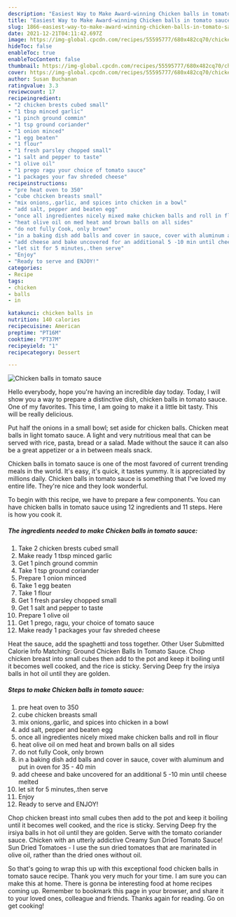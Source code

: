 ```yaml
---
description: "Easiest Way to Make Award-winning Chicken balls in tomato sauce"
title: "Easiest Way to Make Award-winning Chicken balls in tomato sauce"
slug: 1866-easiest-way-to-make-award-winning-chicken-balls-in-tomato-sauce
date: 2021-12-21T04:11:42.697Z
image: https://img-global.cpcdn.com/recipes/55595777/680x482cq70/chicken-balls-in-tomato-sauce-recipe-main-photo.jpg
hideToc: false
enableToc: true
enableTocContent: false
thumbnail: https://img-global.cpcdn.com/recipes/55595777/680x482cq70/chicken-balls-in-tomato-sauce-recipe-main-photo.jpg
cover: https://img-global.cpcdn.com/recipes/55595777/680x482cq70/chicken-balls-in-tomato-sauce-recipe-main-photo.jpg
author: Susan Buchanan
ratingvalue: 3.3
reviewcount: 17
recipeingredient:
- "2 chicken brests cubed small"
- "1 tbsp minced garlic"
- "1 pinch ground commin"
- "1 tsp ground coriander"
- "1 onion minced"
- "1 egg beaten"
- "1 flour"
- "1 fresh parsley chopped small"
- "1 salt and pepper to taste"
- "1 olive oil"
- "1 prego ragu your choice of tomato sauce"
- "1 packages your fav shreded cheese"
recipeinstructions:
- "pre heat oven to 350"
- "cube chicken breasts small"
- "mix onions,.garlic, and spices into chicken in a bowl"
- "add salt, pepper and beaten egg"
- "once all ingredientes nicely mixed make chicken balls and roll in flour"
- "heat olive oil on med heat and brown balls on all sides"
- "do not fully Cook, only brown"
- "in a baking dish add balls and cover in sauce, cover with aluminum and put in oven for 35 - 40 min"
- "add cheese and bake uncovered for an additional 5 -10 min until cheese melted"
- "let sit for 5 minutes,.then serve"
- "Enjoy"
- "Ready to serve and ENJOY!"
categories:
- Recipe
tags:
- chicken
- balls
- in

katakunci: chicken balls in 
nutrition: 140 calories
recipecuisine: American
preptime: "PT16M"
cooktime: "PT37M"
recipeyield: "1"
recipecategory: Dessert

---
```



![Chicken balls in tomato sauce](https://img-global.cpcdn.com/recipes/55595777/680x482cq70/chicken-balls-in-tomato-sauce-recipe-main-photo.jpg)

Hello everybody, hope you're having an incredible day today. Today, I will show you a way to prepare a distinctive dish, chicken balls in tomato sauce. One of my favorites. This time, I am going to make it a little bit tasty. This will be really delicious.

Put half the onions in a small bowl; set aside for chicken balls. Chicken meat balls in light tomato sauce. A light and very nutritious meal that can be served with rice, pasta, bread or a salad. Made without the sauce it can also be a great appetizer or a in between meals snack.

Chicken balls in tomato sauce is one of the most favored of current trending meals in the world. It's easy, it's quick, it tastes yummy. It is appreciated by millions daily. Chicken balls in tomato sauce is something that I've loved my entire life. They're nice and they look wonderful.


To begin with this recipe, we have to prepare a few components. You can have chicken balls in tomato sauce using 12 ingredients and 11 steps. Here is how you cook it.

<!--inarticleads1-->

##### The ingredients needed to make Chicken balls in tomato sauce:

1. Take 2 chicken brests cubed small
1. Make ready 1 tbsp minced garlic
1. Get 1 pinch ground commin
1. Take 1 tsp ground coriander
1. Prepare 1 onion minced
1. Take 1 egg beaten
1. Take 1 flour
1. Get 1 fresh parsley chopped small
1. Get 1 salt and pepper to taste
1. Prepare 1 olive oil
1. Get 1 prego, ragu, your choice of tomato sauce
1. Make ready 1 packages your fav shreded cheese


Heat the sauce, add the spaghetti and toss together. Other User Submitted Calorie Info Matching: Ground Chicken Balls In Tomato Sauce. Chop chicken breast into small cubes then add to the pot and keep it boiling until it becomes well cooked, and the rice is sticky. Serving Deep fry the irsiya balls in hot oil until they are golden. 

<!--inarticleads2-->

##### Steps to make Chicken balls in tomato sauce:

1. pre heat oven to 350
1. cube chicken breasts small
1. mix onions,.garlic, and spices into chicken in a bowl
1. add salt, pepper and beaten egg
1. once all ingredientes nicely mixed make chicken balls and roll in flour
1. heat olive oil on med heat and brown balls on all sides
1. do not fully Cook, only brown
1. in a baking dish add balls and cover in sauce, cover with aluminum and put in oven for 35 - 40 min
1. add cheese and bake uncovered for an additional 5 -10 min until cheese melted
1. let sit for 5 minutes,.then serve
1. Enjoy
1. Ready to serve and ENJOY!

Chop chicken breast into small cubes then add to the pot and keep it boiling until it becomes well cooked, and the rice is sticky. Serving Deep fry the irsiya balls in hot oil until they are golden. Serve with the tomato coriander sauce. Chicken with an utterly addictive Creamy Sun Dried Tomato Sauce! Sun Dried Tomatoes - I use the sun dried tomatoes that are marinated in olive oil, rather than the dried ones without oil. 

So that's going to wrap this up with this exceptional food chicken balls in tomato sauce recipe. Thank you very much for your time. I am sure you can make this at home. There is gonna be interesting food at home recipes coming up. Remember to bookmark this page in your browser, and share it to your loved ones, colleague and friends. Thanks again for reading. Go on get cooking!
